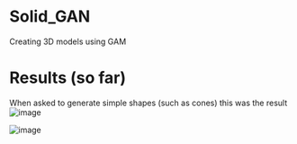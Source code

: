 # Solid_GAN
Creating 3D models using GAM 

# Results (so far)

When asked to generate simple shapes (such as cones) this was the result
![image](https://github.com/user-attachments/assets/f211333c-6594-46ae-9a73-b4db222fe8cf)

![image](https://github.com/user-attachments/assets/d3f3fa63-8301-4a82-8f03-e12fcf2bfcf1)

